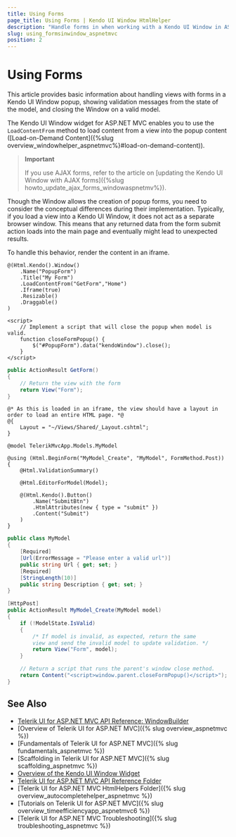 ```yaml
---
title: Using Forms
page_title: Using Forms | Kendo UI Window HtmlHelper
description: "Handle forms in when working with a Kendo UI Window in ASP.NET MVC applications."
slug: using_formsinwindow_aspnetmvc
position: 2
---
```


# Using Forms

This article provides basic information about handling views with forms in a Kendo UI Window popup, showing validation messages from the state of the model, and closing the Window on a valid model.

The Kendo UI Window widget for ASP.NET MVC enables you to use the `LoadContentFrom` method to load content from a view into the popup content ([Load-on-Demand Content]({%slug overview_windowhelper_aspnetmvc%}#load-on-demand-content)).

> **Important**
>
> If you use AJAX forms, refer to the article on [updating the Kendo UI Window with AJAX forms]({%slug howto_update_ajax_forms_windowaspnetmv%}).

Though the Window allows the creation of popup forms, you need to consider the conceptual differences during their implementation. Typically, if you load a view into a Kendo UI Window, it does not act as a separate browser window. This means that any returned data from the form submit action loads into the main page and eventually might lead to unexpected results.

To handle this behavior, render the content in an iframe.

```Index.cshtml
@(Html.Kendo().Window()
    .Name("PopupForm")
    .Title("My Form")
    .LoadContentFrom("GetForm","Home")
    .Iframe(true)
    .Resizable()
    .Draggable()
)

<script>
    // Implement a script that will close the popup when model is valid.
    function closeFormPopup() {
        $("#PopupForm").data("kendoWindow").close();
    }
</script>
```
```HomeController.cs
public ActionResult GetForm()
{
    // Return the view with the form
    return View("Form");
}
```
```Form.cshtml
@* As this is loaded in an iframe, the view should have a layout in order to load an entire HTML page. *@
@{
    Layout = "~/Views/Shared/_Layout.cshtml";
}

@model TelerikMvcApp.Models.MyModel

@using (Html.BeginForm("MyModel_Create", "MyModel", FormMethod.Post))
{
    @Html.ValidationSummary()

    @Html.EditorForModel(Model);

    @(Html.Kendo().Button()
        .Name("SubmitBtn")
        .HtmlAttributes(new { type = "submit" })
        .Content("Submit")
    )
}
```
```MyModel.cs
public class MyModel
{
    [Required]
    [Url(ErrorMessage = "Please enter a valid url")]
    public string Url { get; set; }
    [Required]
    [StringLength(10)]
    public string Description { get; set; }
}
```
```MyModelController.cs
[HttpPost]
public ActionResult MyModel_Create(MyModel model)
{
    if (!ModelState.IsValid)
    {
        /* If model is invalid, as expected, return the same
        view and send the invalid model to update validation. */
        return View("Form", model);
    }

    // Return a script that runs the parent's window close method.
    return Content("<script>window.parent.closeFormPopup()</script>");
}
```

## See Also

* [Telerik UI for ASP.NET MVC API Reference: WindowBuilder](http://docs.telerik.com/kendo-ui/api/aspnet-mvc/Kendo.Mvc.UI.Fluent/WindowBuilder)
* [Overview of Telerik UI for ASP.NET MVC]({% slug overview_aspnetmvc %})
* [Fundamentals of Telerik UI for ASP.NET MVC]({% slug fundamentals_aspnetmvc %})
* [Scaffolding in Telerik UI for ASP.NET MVC]({% slug scaffolding_aspnetmvc %})
* [Overview of the Kendo UI Window Widget](http://docs.telerik.com/kendo-ui/controls/layout/window/overview)
* [Telerik UI for ASP.NET MVC API Reference Folder](http://docs.telerik.com/kendo-ui/api/aspnet-mvc/Kendo.Mvc/AggregateFunction)
* [Telerik UI for ASP.NET MVC HtmlHelpers Folder]({% slug overview_autocompletehelper_aspnetmvc %})
* [Tutorials on Telerik UI for ASP.NET MVC]({% slug overview_timeefficiencyapp_aspnetmvc6 %})
* [Telerik UI for ASP.NET MVC Troubleshooting]({% slug troubleshooting_aspnetmvc %})
